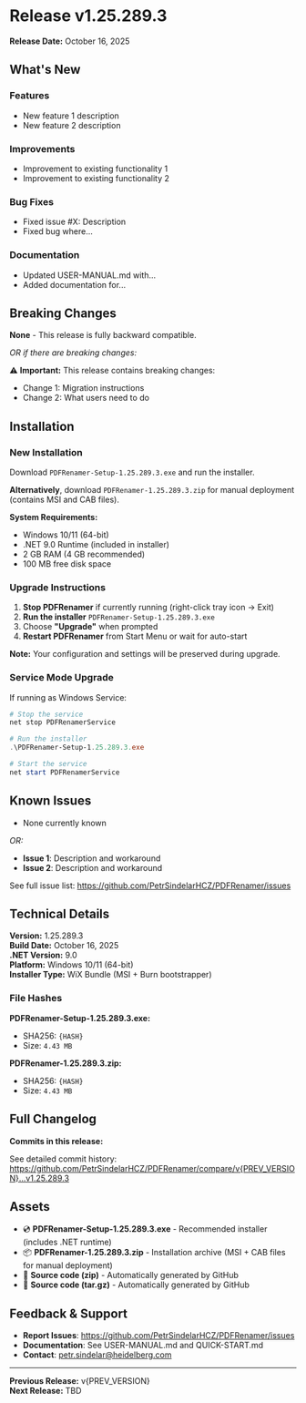 # Release v1.25.289.3

**Release Date:** October 16, 2025

## What's New

### Features
- New feature 1 description
- New feature 2 description

### Improvements
- Improvement to existing functionality 1
- Improvement to existing functionality 2

### Bug Fixes
- Fixed issue #X: Description
- Fixed bug where...

### Documentation
- Updated USER-MANUAL.md with...
- Added documentation for...

## Breaking Changes

**None** - This release is fully backward compatible.

_OR if there are breaking changes:_

⚠️ **Important:** This release contains breaking changes:
- Change 1: Migration instructions
- Change 2: What users need to do

## Installation

### New Installation

Download `PDFRenamer-Setup-1.25.289.3.exe` and run the installer.

**Alternatively**, download `PDFRenamer-1.25.289.3.zip` for manual deployment (contains MSI and CAB files).

**System Requirements:**
- Windows 10/11 (64-bit)
- .NET 9.0 Runtime (included in installer)
- 2 GB RAM (4 GB recommended)
- 100 MB free disk space

### Upgrade Instructions

1. **Stop PDFRenamer** if currently running (right-click tray icon → Exit)
2. **Run the installer** `PDFRenamer-Setup-1.25.289.3.exe`
3. Choose **"Upgrade"** when prompted
4. **Restart PDFRenamer** from Start Menu or wait for auto-start

**Note:** Your configuration and settings will be preserved during upgrade.

### Service Mode Upgrade

If running as Windows Service:

```powershell
# Stop the service
net stop PDFRenamerService

# Run the installer
.\PDFRenamer-Setup-1.25.289.3.exe

# Start the service
net start PDFRenamerService
```

## Known Issues

- None currently known

_OR:_

- **Issue 1**: Description and workaround
- **Issue 2**: Description and workaround

See full issue list: https://github.com/PetrSindelarHCZ/PDFRenamer/issues

## Technical Details

**Version:** 1.25.289.3  
**Build Date:** October 16, 2025  
**.NET Version:** 9.0  
**Platform:** Windows 10/11 (64-bit)  
**Installer Type:** WiX Bundle (MSI + Burn bootstrapper)

### File Hashes

**PDFRenamer-Setup-1.25.289.3.exe:**
- SHA256: `{HASH}`
- Size: `4.43 MB`

**PDFRenamer-1.25.289.3.zip:**
- SHA256: `{HASH}`
- Size: `4.43 MB`

## Full Changelog

**Commits in this release:**

See detailed commit history: https://github.com/PetrSindelarHCZ/PDFRenamer/compare/v{PREV_VERSION}...v1.25.289.3

## Assets

- 💿 **PDFRenamer-Setup-1.25.289.3.exe** - Recommended installer (includes .NET runtime)
- 📦 **PDFRenamer-1.25.289.3.zip** - Installation archive (MSI + CAB files for manual deployment)
- 📝 **Source code (zip)** - Automatically generated by GitHub
- 📝 **Source code (tar.gz)** - Automatically generated by GitHub

## Feedback & Support

- **Report Issues**: https://github.com/PetrSindelarHCZ/PDFRenamer/issues
- **Documentation**: See USER-MANUAL.md and QUICK-START.md
- **Contact**: petr.sindelar@heidelberg.com

---

**Previous Release:** v{PREV_VERSION}  
**Next Release:** TBD

